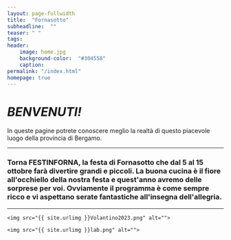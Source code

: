 ```yaml
---
layout: page-fullwidth
title:  "Fornasotto"
subheadline:  ""
teaser: " "
tags:
header:
    image: home.jpg
    background-color:  "#304558"
    caption: 
permalink: "/index.html"
homepage: true    
---
```


# ***BENVENUTI!***

In queste pagine potrete conoscere meglio la realtà di questo piacevole luogo della provincia di Bergamo.

-------------------------------------------------
### Torna FESTINFORNA, la festa di Fornasotto che dal 5 al 15 ottobre farà divertire grandi e piccoli. La buona cucina è il fiore all'occhiello della nostra festa e quest'anno avremo delle sorprese per voi. Ovviamente il programma è come sempre ricco e vi aspettano serate fantastiche all'insegna dell'allegria.
-------------------------------------------------


<div class="row">
    
    <img src="{{ site.urlimg }}Volantino2023.png" alt="">
    
</div><!-- /.row -->

<div class="row">
    
    <img src="{{ site.urlimg }}lab.png" alt="">
    
</div><!-- /.row -->


